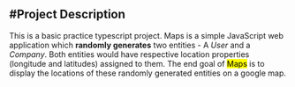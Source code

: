 ## #Project Description

This is a basic practice typescript project. Maps is a simple JavaScript web application which **randomly generates** two entities - A _User_ and a _Company_. Both entities would have respective location properties (longitude and latitudes) assigned to them. The end goal of <mark>Maps</mark> is to display the locations of these randomly generated entities on a google map.
